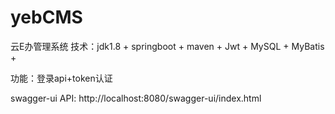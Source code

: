 # yebCMS
云E办管理系统
技术：jdk1.8 + springboot + maven + Jwt + MySQL + MyBatis + 

功能：登录api+token认证

swagger-ui API: http://localhost:8080/swagger-ui/index.html
